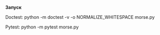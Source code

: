 **Запуск**

Doctest:
python -m doctest -v -o NORMALIZE_WHITESPACE morse.py

Pytest:
python -m pytest morse.py
